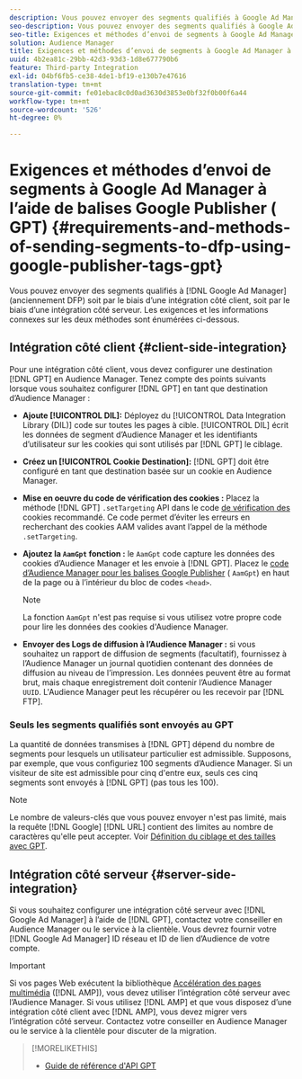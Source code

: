 ```yaml
---
description: Vous pouvez envoyer des segments qualifiés à Google Ad Manager soit par le biais d’une intégration côté client, soit par le biais d’une intégration côté serveur. Les exigences et les informations connexes sur les deux méthodes sont énumérées ci-dessous.
seo-description: Vous pouvez envoyer des segments qualifiés à Google Ad Manager soit par le biais d’une intégration côté client, soit par le biais d’une intégration côté serveur. Les exigences et les informations connexes sur les deux méthodes sont énumérées ci-dessous.
seo-title: Exigences et méthodes d’envoi de segments à Google Ad Manager à l’aide de balises Google Publisher (GPT)
solution: Audience Manager
title: Exigences et méthodes d’envoi de segments à Google Ad Manager à l’aide de balises Google Publisher (GPT)
uuid: 4b2ea81c-29bb-42d3-93d3-1d8e677790b6
feature: Third-party Integration
exl-id: 04bf6fb5-ce38-4de1-bf19-e130b7e47616
translation-type: tm+mt
source-git-commit: fe01ebac8c0d0ad3630d3853e0bf32f0b00f6a44
workflow-type: tm+mt
source-wordcount: '526'
ht-degree: 0%

---
```


# Exigences et méthodes d’envoi de segments à Google Ad Manager à l’aide de balises Google Publisher ( GPT) {#requirements-and-methods-of-sending-segments-to-dfp-using-google-publisher-tags-gpt}

Vous pouvez envoyer des segments qualifiés à [!DNL Google Ad Manager] (anciennement DFP) soit par le biais d’une intégration côté client, soit par le biais d’une intégration côté serveur. Les exigences et les informations connexes sur les deux méthodes sont énumérées ci-dessous.

## Intégration côté client {#client-side-integration}

Pour une intégration côté client, vous devez configurer une destination [!DNL GPT] en Audience Manager. Tenez compte des points suivants lorsque vous souhaitez configurer [!DNL GPT] en tant que destination d’Audience Manager :

* **Ajoute  [!UICONTROL DIL]:** Déployez du  [!UICONTROL Data Integration Library (DIL)] code sur toutes les pages à cible. [!UICONTROL DIL] écrit les données de segment d’Audience Manager et les identifiants d’utilisateur sur les cookies qui sont utilisés par  [!DNL GPT] le ciblage.

* **Créez un  [!UICONTROL Cookie Destination]:** [!DNL GPT] doit être configuré en tant que destination basée sur un cookie en Audience Manager.

* **Mise en oeuvre du code de vérification des cookies :** Placez la méthode  [!DNL GPT] `.setTargeting` API dans le code [ de vérification des ](../../integration/gpt-aam-destination/gpt-aam-modify-api.md)cookies recommandé. Ce code permet d’éviter les erreurs en recherchant des cookies AAM valides avant l’appel de la méthode `.setTargeting`.

* **Ajoutez la  `AamGpt` fonction :** le  `AamGpt` code capture les données des cookies d’Audience Manager et les envoie à  [!DNL GPT]. Placez le [code d’Audience Manager pour les balises Google Publisher](../../integration/gpt-aam-destination/gpt-aam-aamgpt-code.md) ( `AamGpt`) en haut de la page ou à l’intérieur du bloc de codes `<head>`.

   >[!NOTE]
   >
   >La fonction `AamGpt` n&#39;est pas requise si vous utilisez votre propre code pour lire les données des cookies d&#39;Audience Manager.

* **Envoyer des Logs de diffusion à l’Audience Manager :** si vous souhaitez un rapport de diffusion de segments (facultatif), fournissez à l’Audience Manager un journal quotidien contenant des données de diffusion au niveau de l’impression. Les données peuvent être au format brut, mais chaque enregistrement doit contenir l’Audience Manager `UUID`. L&#39;Audience Manager peut les récupérer ou les recevoir par [!DNL FTP].

### Seuls les segments qualifiés sont envoyés au GPT

La quantité de données transmises à [!DNL GPT] dépend du nombre de segments pour lesquels un utilisateur particulier est admissible. Supposons, par exemple, que vous configuriez 100 segments d’Audience Manager. Si un visiteur de site est admissible pour cinq d&#39;entre eux, seuls ces cinq segments sont envoyés à [!DNL GPT] (pas tous les 100).

>[!NOTE]
>
>Le nombre de valeurs-clés que vous pouvez envoyer n&#39;est pas limité, mais la requête [!DNL Google] [!DNL URL] contient des limites au nombre de caractères qu&#39;elle peut accepter. Voir [Définition du ciblage et des tailles avec GPT](https://support.google.com/dfp_premium/bin/answer.py?hl=en&amp;answer=1697712).

## Intégration côté serveur {#server-side-integration}

Si vous souhaitez configurer une intégration côté serveur avec [!DNL Google Ad Manager] à l’aide de [!DNL GPT], contactez votre conseiller en Audience Manager ou le service à la clientèle. Vous devrez fournir votre [!DNL Google Ad Manager] ID réseau et ID de lien d’Audience de votre compte.

>[!IMPORTANT]
>
>Si vos pages Web exécutent la bibliothèque [Accélération des pages multimédia](https://www.ampproject.org/) ([!DNL AMP]), vous devez utiliser l’intégration côté serveur avec l’Audience Manager. Si vous utilisez [!DNL AMP] et que vous disposez d’une intégration côté client avec [!DNL AMP], vous devez migrer vers l’intégration côté serveur. Contactez votre conseiller en Audience Manager ou le service à la clientèle pour discuter de la migration.

>[!MORELIKETHIS]
>
>* [Guide de référence d&#39;API GPT](https://support.google.com/dfp_premium/bin/answer.py?hl=en&amp;answer=1650154)

